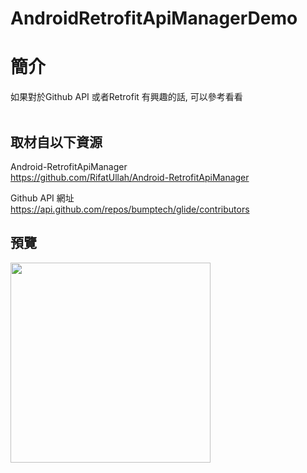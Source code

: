 # AndroidRetrofitApiManagerDemo

簡介
==================================
如果對於Github API 或者Retrofit 有興趣的話, 可以參考看看                                   

取材自以下資源
--------
Android-RetrofitApiManager                                   
https://github.com/RifatUllah/Android-RetrofitApiManager

Github API 網址                                   
https://api.github.com/repos/bumptech/glide/contributors
                                                       
預覽
--------
<p align="left">
  <img src="https://lh3.googleusercontent.com/uT8qlpKKdlSgQQf1D2iU9mQ_z5TdZ3-07WkvfyKzgOyEYs4FNbq3xZbYOtBSFdR9025sFKAPOOEm2NX2d8NXu8qY3d2UmKNDCZuT4eLhKVfMo_dBEPIsm7ikLYJsZIvIehtnfhxFh92qniNzh_7dpnOqN37d2cTRITAruAK3jPMrjHZSGwSmxbSxVFUyXnWK8M80o1_GsRYgvL8HHZdDcwZd0t57M-Rt7PzInDRDWv0pnhIfAgv3LkoXO27TX_BeNNzNRAuqax297IJiOm0249n8ApLOmvssElxFdLoVrLW0nl00iaLz2WO8aC3ELR1EZbCu8DBaZ0B5RtLcPixf_RjXJxWBw5YeqhuRMhwWXrU0hTLKp94G_1k3F402tdq2MvRQVLbKtnf0PbZElx2uW6VtY49crvsUu0T3HtPeunP2KEJ38rmN71xdkWfhCUep_U2lw5zhyza8XnJSf-Mt_wOkRuJF3haH1eosqOvyajzclIGKPuSsrnCCbpbUYw6O48dNx1mfhTmXe97EP0kV-9kCkYQJjcV67N1l1YLnKRkz5-pTZcdz1omKzWwuw36YVrmfycou5WdqNkSe98GEjRSCwwoY6KIn=w534-h758-no" width="320"/>
</p>                  

